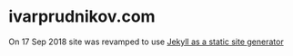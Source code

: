 ivarprudnikov.com
=================

On 17 Sep 2018 site was revamped to use [Jekyll as a static site generator](https://help.github.com/articles/using-jekyll-as-a-static-site-generator-with-github-pages/)

